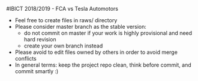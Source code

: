 #IBICT 2018/2019 - FCA vs Tesla Automotors

- Feel free to create files in raws/ directory
- Please consider master branch as the stable version:
	* do not commit on master if your work is highly provisional and need hard revision
	* create your own branch instead
- Please avoid to edit files owned by others in order to avoid merge conflicts
- In general terms: keep the project repo clean, think before commit, and commit smartly :)

